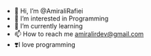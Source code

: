 - 👋 Hi, I’m @AmiraliRafiei
- 👀 I’m interested in Programming
- 🌱 I’m currently learning 
- 📫 How to reach me amiralirdev@gmail.com
- ❣️I love programming
<!---
AmiraliRafiei/AmiraliRafiei is a ✨ special ✨ repository because its `README.md` (this file) appears on your GitHub profile.
You can click the Preview link to take a look at your changes.
--->
